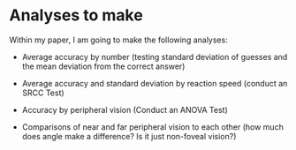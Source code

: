 # Analyses to make

Within my paper, I am going to make the following analyses:

- Average accuracy by number (testing standard deviation of guesses and the
    mean deviation from the correct answer)

- Average accuracy and standard deviation by reaction speed (conduct an SRCC Test)

- Accuracy by peripheral vision (Conduct an ANOVA Test)

- Comparisons of near and far peripheral vision to each other (how much does
        angle make a difference? Is it just non-foveal vision?)
